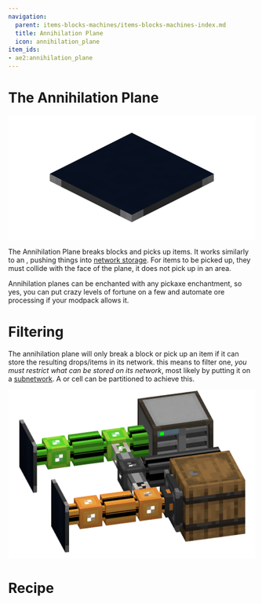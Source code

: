 ```yaml
---
navigation:
  parent: items-blocks-machines/items-blocks-machines-index.md
  title: Annihilation Plane
  icon: annihilation_plane
item_ids:
- ae2:annihilation_plane
---
```

# The Annihilation Plane

![A picture of an annihilation plane.](../assets/blocks/annihilation_plane.png)

The Annihilation Plane breaks blocks and picks up items. It works similarly to an <ItemLink id="import_bus" />, pushing things
into [network storage](../ae2-mechanics/import-export-storage.md). For items to be picked up, they must collide with the
face of the plane, it does not pick up in an area.

Annihilation planes can be enchanted with any pickaxe enchantment, so yes, you can put crazy levels of fortune on a few and
automate ore processing if your modpack allows it.

# Filtering

The annihilation plane will only break a block or pick up an item if it can store the resulting drops/items
in its network. this means to filter one, *you must restrict what can be stored on its network*, most likely by putting
it on a [subnetwork](../ae2-mechanics/subnetworks.md). A <ItemLink id="storage_bus" /> or cell can be partitioned to achieve this.

![Annihilation Plane Subnet](../assets/assemblies/annihilation_filtering.png)

# Recipe

<RecipeFor id="annihilation_plane" />
